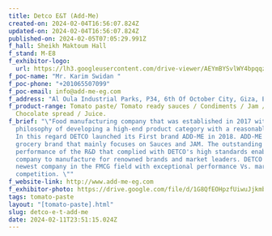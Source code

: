 ```yaml
---
title: Detco E&T (Add-Me)
created-on: 2024-02-04T16:56:07.824Z
updated-on: 2024-02-04T16:56:07.824Z
published-on: 2024-02-05T07:05:29.991Z
f_hall: Sheikh Maktoum Hall
f_stand: M-E8
f_exhibitor-logo:
  url: https://lh3.googleusercontent.com/drive-viewer/AEYmBYSvlWY4bpqqzs7iwvlKxhzCrXQrggQRlZibgnn6ip39Ap_LODsBQCSOTfSWa0TxRqPGGBsEGAdtwdr2mNenz0ZB-91WzA=s2560
f_poc-name: "Mr. Karim Swidan "
f_poc-phone: "+201065507099"
f_poc-email: info@add-me-eg.com
f_address: "Al Oula Industrial Parks, P34, 6th Of October City, Giza, Egypt. "
f_product-range: Tomato paste/ Tomato ready sauces / Condiments / Jam /
  Chocolate spread / Juice.
f_brief: "\"Food manufacturing company that was established in 2017 with a
  philosophy of developing a high-end product category with a reasonable price.
  In this regard DETCO launched its First brand ADD-ME in 2018. ADD-ME is a
  grocery brand that mainly focuses on Sauces and JAM. The outstanding
  performance of the R&D that complied with DETCO's high standards enabled the
  company to manufacture for renowned brands and market leaders. DETCO is the
  newest company in the FMCG field with exceptional performance Vs. market
  competition. \""
f_website-link: http://www.add-me-eg.com
f_exhibitor-photo: https://drive.google.com/file/d/1G8QfEOHpzfUiwuJjkmbPtsfHY8vJpUNV/view?usp=drive_link
tags: tomato-paste
layout: "[tomato-paste].html"
slug: detco-e-t-add-me
date: 2024-02-11T23:51:15.024Z
---
```

